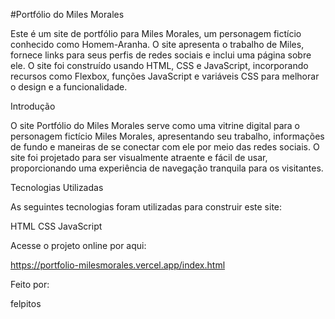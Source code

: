 #Portfólio do Miles Morales

Este é um site de portfólio para Miles Morales, um personagem fictício conhecido como Homem-Aranha. O site apresenta o trabalho de Miles, fornece links para seus perfis de redes sociais e inclui uma página sobre ele. O site foi construído usando HTML, CSS e JavaScript, incorporando recursos como Flexbox, funções JavaScript e variáveis CSS para melhorar o design e a funcionalidade.

Introdução

O site Portfólio do Miles Morales serve como uma vitrine digital para o personagem fictício Miles Morales, apresentando seu trabalho, informações de fundo e maneiras de se conectar com ele por meio das redes sociais. O site foi projetado para ser visualmente atraente e fácil de usar, proporcionando uma experiência de navegação tranquila para os visitantes.

Tecnologias Utilizadas

As seguintes tecnologias foram utilizadas para construir este site:

HTML
CSS
JavaScript

Acesse o projeto online por aqui: 

https://portfolio-milesmorales.vercel.app/index.html

Feito por:

felpitos
